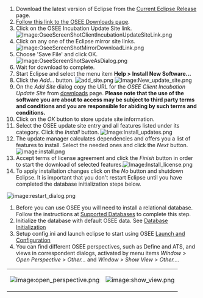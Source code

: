 1.  Download the latest version of Eclipse from the [Current Eclipse
    Release](http://www.eclipse.org/downloads/) page.
2.  [Follow this link to the OSEE Downloads
    page](http://www.eclipse.org/osee/downloads/).
3.  Click on the OSEE Incubation Update Site link.
![Image:OseeScreenShotClientIncubationUpdateSiteLink.png](/docs/images/OseeScreenShotClientIncubationUpdateSiteLink.png
    "Image:OseeScreenShotClientIncubationUpdateSiteLink.png")
4.  Click on any one of the Eclipse mirror site links.
![Image:OseeScreenShotMirrorDownloadLink.png](/docs/images/OseeScreenShotMirrorDownloadLink.png
    "Image:OseeScreenShotMirrorDownloadLink.png")
5.  Choose 'Save File' and click OK.
![Image:OseeScreenShotSaveAsDialog.png](/docs/images/OseeScreenShotSaveAsDialog.png
    "Image:OseeScreenShotSaveAsDialog.png")
6.  Wait for download to complete.
7.  Start Eclipse and select the menu item **Help \> Install New
    Software...**
8.  Click the *Add...* button.
    ![add_site.png](/docs/images/add_site.png "add_site.png")
![Image:New_update_site.png](/docs/images/New_update_site.png
    "Image:New_update_site.png")
9.  On the *Add Site* dialog copy the URL for the *OSEE Client
    Incubation Update Site* from
    [downloads](http://www.eclipse.org/osee/downloads/) page. **Please
    note that the use of the software you are about to access may be
    subject to third party terms and conditions and you are responsible
    for abiding by such terms and conditions.**
10. Click on the *OK* button to store update site information.
11. Select the OSEE update site entry and all features listed under its
    category. Click the *Install* button.
![Image:Install_updates.png](/docs/images/Install_updates.png
    "Image:Install_updates.png")
12. The update manager calculates dependencies and offers you a list of
    features to install. Select the needed ones and click the *Next*
    button.![image:install.png](/docs/images/install.png "image:install.png")
13. Accept terms of license agreement and click the *Finish* button in
    order to start the download of selected
    features.![Image:Install_license.png](Install_license.png
    "Image:Install_license.png")
14. To apply installation changes click on the *No* button and shutdown
    Eclipse. It is important that you don't restart Eclipse until you
    have completed the database initialization steps below.

![image:restart_dialog.png](/docs/images/restart_dialog.png
"image:restart_dialog.png")

1.  Before you can use OSEE you will need to install a relational
    database. Follow the instructions at [Supported
    Databases](#Supported_Databases "wikilink") to complete this step.
2.  Initialize the database with default OSEE data. See [Database
    Initialization](#Database_Initialization "wikilink")
3.  Setup config.ini and launch eclipse to start using OSEE [Launch and
    Configuration](#Launch_.26_Configuration "wikilink")
4.  You can find different OSEE perspectives, such as Define and ATS,
    and views in correspondent dialogs, activated by menu items *Window
    \> Open Perspective \> Other...* and *Window \> Show View \>
    Other...*.

<table border="0" cellpadding="5" cellspacing="0">

<tr>

<td valign="top">

![image:open_perspective.png](/docs/images/open_perspective.png
"image:open_perspective.png")

</td>

<td valign="top">

![image:show_view.png](/docs/images/show_view.png "image:show_view.png")

</td>

</tr>

</table>